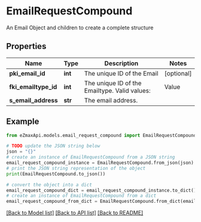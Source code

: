 # EmailRequestCompound

An Email Object and children to create a complete structure

## Properties

Name | Type | Description | Notes
------------ | ------------- | ------------- | -------------
**pki_email_id** | **int** | The unique ID of the Email | [optional] 
**fki_emailtype_id** | **int** | The unique ID of the Emailtype.  Valid values:  |Value|Description| |-|-| |1|Office| |2|Home| | 
**s_email_address** | **str** | The email address. | 

## Example

```python
from eZmaxApi.models.email_request_compound import EmailRequestCompound

# TODO update the JSON string below
json = "{}"
# create an instance of EmailRequestCompound from a JSON string
email_request_compound_instance = EmailRequestCompound.from_json(json)
# print the JSON string representation of the object
print(EmailRequestCompound.to_json())

# convert the object into a dict
email_request_compound_dict = email_request_compound_instance.to_dict()
# create an instance of EmailRequestCompound from a dict
email_request_compound_from_dict = EmailRequestCompound.from_dict(email_request_compound_dict)
```
[[Back to Model list]](../README.md#documentation-for-models) [[Back to API list]](../README.md#documentation-for-api-endpoints) [[Back to README]](../README.md)


